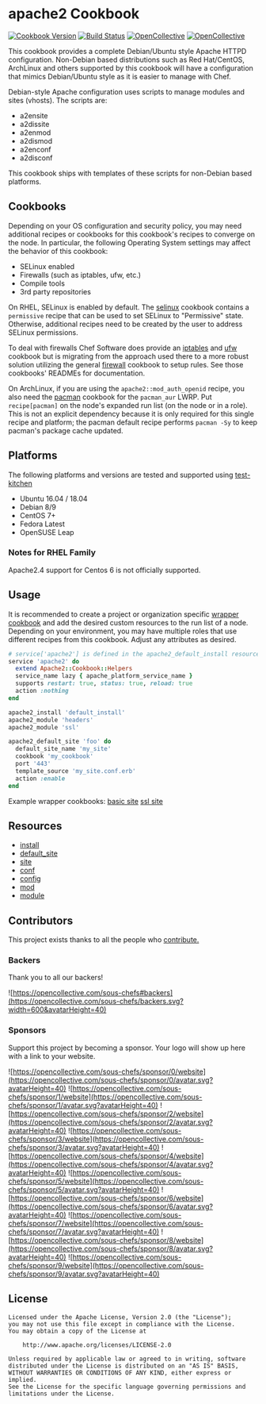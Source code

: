 # apache2 Cookbook

[![Cookbook Version](https://img.shields.io/cookbook/v/apache2.svg)](https://supermarket.chef.io/cookbooks/apache2)
[![Build Status](https://img.shields.io/circleci/project/github/sous-chefs/apache2/master.svg)](https://circleci.com/gh/sous-chefs/apache2)
[![OpenCollective](https://opencollective.com/sous-chefs/backers/badge.svg)](#backers)
[![OpenCollective](https://opencollective.com/sous-chefs/sponsors/badge.svg)](#sponsors)

This cookbook provides a complete Debian/Ubuntu style Apache HTTPD configuration. Non-Debian based distributions such as Red Hat/CentOS, ArchLinux and others supported by this cookbook will have a configuration that mimics Debian/Ubuntu style as it is easier to manage with Chef.

Debian-style Apache configuration uses scripts to manage modules and sites (vhosts). The scripts are:

- a2ensite
- a2dissite
- a2enmod
- a2dismod
- a2enconf
- a2disconf

This cookbook ships with templates of these scripts for non-Debian based platforms.

## Cookbooks

Depending on your OS configuration and security policy, you may need additional recipes or cookbooks for this cookbook's recipes to converge on the node. In particular, the following Operating System settings may affect the behavior of this cookbook:

- SELinux enabled
- Firewalls (such as iptables, ufw, etc.)
- Compile tools
- 3rd party repositories

On RHEL, SELinux is enabled by default. The [selinux](https://supermarket.chef.io/cookbooks/selinux) cookbook contains a `permissive` recipe that can be used to set SELinux to "Permissive" state. Otherwise, additional recipes need to be created by the user to address SELinux permissions.

To deal with firewalls Chef Software does provide an [iptables](https://supermarket.chef.io/cookbooks/iptables) and [ufw](https://supermarket.chef.io/cookbooks/ufw) cookbook but is migrating from the approach used there to a more robust solution utilizing the general [firewall](https://supermarket.chef.io/cookbooks/firewall) cookbook to setup rules. See those cookbooks' READMEs for documentation.

On ArchLinux, if you are using the `apache2::mod_auth_openid` recipe, you also need the [pacman](https://supermarket.chef.io/cookbooks/pacman) cookbook for the `pacman_aur` LWRP. Put `recipe[pacman]` on the node's expanded run list (on the node or in a role). This is not an explicit dependency because it is only required for this single recipe and platform; the pacman default recipe performs `pacman -Sy` to keep pacman's package cache updated.

## Platforms

The following platforms and versions are tested and supported using [test-kitchen](http://kitchen.ci/)

- Ubuntu 16.04 / 18.04
- Debian 8/9
- CentOS 7+
- Fedora Latest
- OpenSUSE Leap

### Notes for RHEL Family

Apache2.4 support for Centos 6 is not officially supported.

## Usage

It is recommended to create a project or organization specific [wrapper cookbook](https://www.chef.io/blog/2013/12/03/doing-wrapper-cookbooks-right/) and add the desired custom resources to the run list of a node. Depending on your environment, you may have multiple roles that use different recipes from this cookbook. Adjust any attributes as desired.

```ruby
# service['apache2'] is defined in the apache2_default_install resource but other resources are currently unable to reference it.  To work around this issue, define the following helper in your cookbook:
service 'apache2' do
  extend Apache2::Cookbook::Helpers
  service_name lazy { apache_platform_service_name }
  supports restart: true, status: true, reload: true
  action :nothing
end

apache2_install 'default_install'
apache2_module 'headers'
apache2_module 'ssl'

apache2_default_site 'foo' do
  default_site_name 'my_site'
  cookbook 'my_cookbook'
  port '443'
  template_source 'my_site.conf.erb'
  action :enable
end
```

Example wrapper cookbooks:
[basic site](https://github.com/sous-chefs/apache2/blob/master/test/cookbooks/test/recipes/basic_site.rb)
[ssl site](https://github.com/sous-chefs/apache2/blob/master/test/cookbooks/test/recipes/mod_ssl.rb)

## Resources

- [install](https://github.com/sous-chefs/apache2/blob/master/documentation/resource_apache2_install.md)
- [default_site](https://github.com/sous-chefs/apache2/blob/master/documentation/resource_apache2_default_site.md)
- [site](https://github.com/sous-chefs/apache2/blob/master/documentation/resource_apache2_site.md)
- [conf](https://github.com/sous-chefs/apache2/blob/master/documentation/resource_apache2_conf.md)
- [config](https://github.com/sous-chefs/apache2/blob/master/documentation/resource_apache2_config.md)
- [mod](https://github.com/sous-chefs/apache2/blob/master/documentation/resource_apache2_mod.md)
- [module](https://github.com/sous-chefs/apache2/blob/master/documentation/resource_apache2_module.md)

## Contributors

This project exists thanks to all the people who [contribute.](https://opencollective.com/sous-chefs/contributors.svg?width=890&button=false)

### Backers

Thank you to all our backers!

![https://opencollective.com/sous-chefs#backers](https://opencollective.com/sous-chefs/backers.svg?width=600&avatarHeight=40)

### Sponsors

Support this project by becoming a sponsor. Your logo will show up here with a link to your website.

![https://opencollective.com/sous-chefs/sponsor/0/website](https://opencollective.com/sous-chefs/sponsor/0/avatar.svg?avatarHeight=40)
![https://opencollective.com/sous-chefs/sponsor/1/website](https://opencollective.com/sous-chefs/sponsor/1/avatar.svg?avatarHeight=40)
![https://opencollective.com/sous-chefs/sponsor/2/website](https://opencollective.com/sous-chefs/sponsor/2/avatar.svg?avatarHeight=40)
![https://opencollective.com/sous-chefs/sponsor/3/website](https://opencollective.com/sous-chefs/sponsor/3/avatar.svg?avatarHeight=40)
![https://opencollective.com/sous-chefs/sponsor/4/website](https://opencollective.com/sous-chefs/sponsor/4/avatar.svg?avatarHeight=40)
![https://opencollective.com/sous-chefs/sponsor/5/website](https://opencollective.com/sous-chefs/sponsor/5/avatar.svg?avatarHeight=40)
![https://opencollective.com/sous-chefs/sponsor/6/website](https://opencollective.com/sous-chefs/sponsor/6/avatar.svg?avatarHeight=40)
![https://opencollective.com/sous-chefs/sponsor/7/website](https://opencollective.com/sous-chefs/sponsor/7/avatar.svg?avatarHeight=40)
![https://opencollective.com/sous-chefs/sponsor/8/website](https://opencollective.com/sous-chefs/sponsor/8/avatar.svg?avatarHeight=40)
![https://opencollective.com/sous-chefs/sponsor/9/website](https://opencollective.com/sous-chefs/sponsor/9/avatar.svg?avatarHeight=40)

## License

```text
Licensed under the Apache License, Version 2.0 (the "License");
you may not use this file except in compliance with the License.
You may obtain a copy of the License at

    http://www.apache.org/licenses/LICENSE-2.0

Unless required by applicable law or agreed to in writing, software
distributed under the License is distributed on an "AS IS" BASIS,
WITHOUT WARRANTIES OR CONDITIONS OF ANY KIND, either express or implied.
See the License for the specific language governing permissions and
limitations under the License.
```
